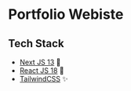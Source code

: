 # Portfolio Webiste


## Tech Stack
- [Next JS 13](https://nextjs.org/) 💫
- [React JS 18](https://react.dev/) 🍻
- [TailwindCSS](https://tailwindcss.com/) ✨
